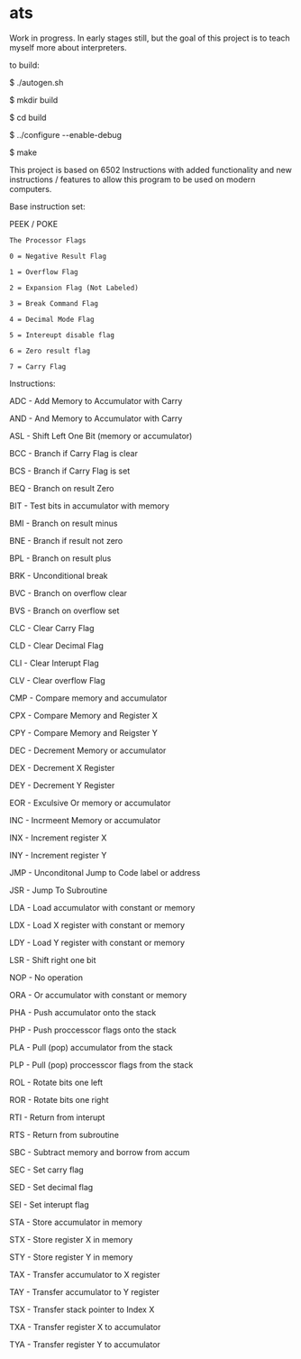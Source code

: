 # ats

Work in progress. In early stages still, but the goal of this project is to teach myself more about interpreters.

to build:

$ ./autogen.sh

$ mkdir build

$ cd build

$ ../configure --enable-debug

$ make 


This project is based on 6502 Instructions 
with added functionality and new instructions / features to
allow this program to be used on modern computers.

Base instruction set:

PEEK / POKE


	The Processor Flags

	0 = Negative Result Flag

	1 = Overflow Flag

	2 = Expansion Flag (Not Labeled)

	3 = Break Command Flag

	4 = Decimal Mode Flag

	5 = Intereupt disable flag

	6 = Zero result flag

	7 = Carry Flag
	

Instructions:

ADC - Add Memory to Accumulator with Carry

AND - And Memory to Accumulator with Carry

ASL - Shift Left One Bit (memory or accumulator)

BCC - Branch if Carry Flag is clear

BCS - Branch if Carry Flag is set

BEQ - Branch on result Zero

BIT - Test bits in accumulator with memory

BMI - Branch on result minus

BNE - Branch if result not zero

BPL - Branch on result plus

BRK - Unconditional break

BVC - Branch on overflow clear

BVS - Branch on overflow set

CLC - Clear Carry Flag

CLD - Clear Decimal Flag

CLI - Clear Interupt Flag

CLV - Clear overflow Flag

CMP - Compare memory and accumulator

CPX - Compare Memory and Register X

CPY - Compare Memory and Reigster Y

DEC - Decrement Memory or accumulator

DEX - Decrement X Register

DEY - Decrement Y Register

EOR - Exculsive Or memory or accumulator

INC - Incrmeent Memory or accumulator

INX - Increment register X

INY - Increment register Y

JMP - Unconditonal Jump to Code label or address

JSR - Jump To Subroutine

LDA - Load accumulator with constant or memory

LDX - Load X register with constant or memory

LDY - Load Y register with constant or memory

LSR - Shift right one bit

NOP - No operation 

ORA - Or accumulator with constant or memory

PHA - Push accumulator onto the stack

PHP - Push proccesscor flags onto the stack

PLA - Pull (pop) accumulator from the stack

PLP - Pull (pop) proccesscor flags from the stack

ROL - Rotate bits one left

ROR - Rotate bits one right

RTI - Return from interupt

RTS - Return from subroutine

SBC - Subtract memory and borrow from accum

SEC - Set carry flag

SED - Set decimal flag

SEI - Set interupt flag

STA - Store accumulator in memory

STX - Store register X in memory

STY - Store register Y in memory

TAX - Transfer accumulator to X register

TAY - Transfer accumulator to Y register

TSX - Transfer stack pointer to Index X

TXA - Transfer register X to accumulator

TYA - Transfer register Y to accumulator


